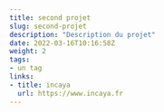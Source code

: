 ```yaml
---
title: second projet
slug: second-projet
description: "Description du projet"
date: 2022-03-16T10:16:58Z
weight: 2
tags:
- un tag
links:
- title: incaya
  url: https://www.incaya.fr
---
```

